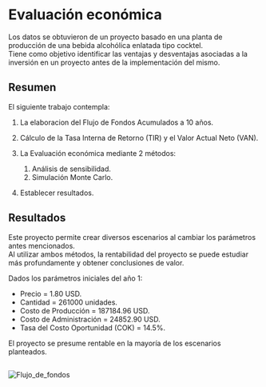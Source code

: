 #  Evaluación económica

Los datos se obtuvieron de un proyecto basado en una planta de producción de una bebida alcohólica enlatada tipo cocktel.<br>
Tiene como objetivo identificar las ventajas y desventajas asociadas a la inversión en un proyecto antes de la implementación del mismo.

## Resumen

El siguiente trabajo contempla:
1. La elaboracion del Flujo de Fondos Acumulados a 10 años. 

2. Cálculo de la Tasa Interna de Retorno (TIR) y el Valor Actual Neto (VAN).

3. La Evaluación económica mediante 2 métodos:

	1. Análisis de sensibilidad.
	2. Simulación Monte Carlo.

4. Establecer resultados.


## Resultados
Este proyecto permite crear diversos escenarios al cambiar los parámetros antes
mencionados.<br> 
Al utilizar ambos métodos, la rentabilidad del proyecto se puede estudiar más profundamente y obtener conclusiones de valor.

Dados los parámetros iniciales del año 1:

- Precio  = 1.80 USD.
- Cantidad = 261000 unidades.
- Costo de Producción = 187184.96 USD.
- Costo de Administración = 24852.90 USD.
- Tasa del Costo Oportunidad (COK) = 14.5%.

El proyecto se presume rentable en la mayoría de los escenarios planteados.


## 
![Flujo_de_fondos](https://github.com/Rodzxc/Evaluacion_economica/assets/133074545/de00017c-f805-468d-adc6-ae85c146ce0e)
